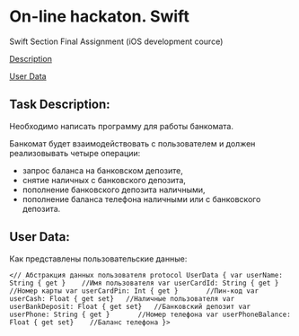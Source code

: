 # On-line hackaton. Swift
Swift Section Final Assignment (iOS development cource)
 
[Description](#task-description)

[User Data](#user-data)

## Task Description:

Необходимо написать программу для работы банкомата.

Банкомат будет взаимодействовать с пользователем и должен реализовывать четыре операции:
- запрос баланса на банковском депозите,
- снятие наличных с банковского депозита,
- пополнение банковского депозита наличными,
- пополнение баланса телефона наличными или с банковского депозита.

 
##  User Data:

Как представлены пользовательские данные:

`<// Абстракция данных пользователя
protocol UserData {
  var userName: String { get }    //Имя пользователя
  var userCardId: String { get }   //Номер карты
  var userCardPin: Int { get }       //Пин-код
  var userCash: Float { get set}   //Наличные пользователя
  var userBankDeposit: Float { get set}   //Банковский депозит
  var userPhone: String { get }       //Номер телефона
  var userPhoneBalance: Float { get set}    //Баланс телефона
}>`

